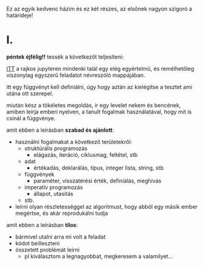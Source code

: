 Ez az egyik kedvenc házim és ez két részes, az elsőnek nagyon szigoró a határideje!

# I.

**péntek éjfélig!!** tessék a következőt teljesíteni:

[ITT](https://rajk.uni-corvinus.hu:8888/user/rajkjupyter/tree/notebooks/prog1-2019f/course7_tasks) 
a rajkos jupyteren mindenki talál egy elég egyértelmű, és remélhetőleg viszonylag
egyszerű feladatot névreszóló mappájában. 

itt egy függvényt kell definiálni, úgy hogy aztán az kielégítse a tesztet ami utána ott
szerepel.

miután kész a tökéletes megoldás, ír egy levelet nekem és bencének, amiben leírja
emberi nyelven, a tanult fogalmak használatával, hogy mit is csinál a függvénye.

amit ebben a leírásban **szabad és ajánlott**:
- használni fogalmakat a következő területekről:
  - struktúrális programozás
    - elágazás, iteráció, ciklusmag, feltétel, stb
  - adat
    - értékadás, deklarálás, típus, integer lista, string, stb
  - függvények
    - paraméter, visszatérési érték, definiálás, meghívás
  - imperatív programozás
    - állapot, utasítás
  - stb.
- leírni olyan részletességgel az algoritmust, hogy abból egy másik ember megértse, 
és akár reprodukálni tudja

amit ebben a leírásban **tilos**:
- bármivel utalni arra mi volt a feladat
- kódot beilleszteni
- összetett problémát leírni
  - pl kiválasztom a legnagyobbat, megkeresem a valamilyet...
  